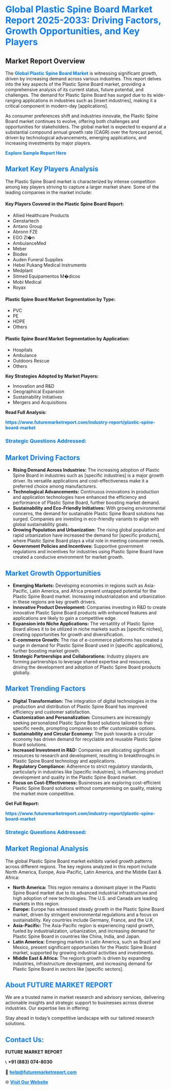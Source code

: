 <h1 style="color: #007BFF;">Global Plastic Spine Board Market Report 2025-2033: Driving Factors, Growth Opportunities, and Key Players</h1>

<section id="overview">
<h2>Market Report Overview</h2>
<p>The <a href="https://www.futuremarketreport.com/industry-report/plastic-spine-board-market" style="color: #007BFF; text-decoration: none;"><strong>Global Plastic Spine Board Market</strong></a> is witnessing significant growth, driven by increasing demand across various industries. This report delves into the key aspects of the Plastic Spine Board market, providing a comprehensive analysis of its current status, future potential, and challenges. The demand for Plastic Spine Board has surged due to its wide-ranging applications in industries such as [insert industries], making it a critical component in modern-day [applications].</p>
<p>As consumer preferences shift and industries innovate, the Plastic Spine Board market continues to evolve, offering both challenges and opportunities for stakeholders. The global market is expected to expand at a substantial compound annual growth rate (CAGR) over the forecast period, driven by technological advancements, emerging applications, and increasing investments by major players.</p>
</section>

<section id="overview">
<p><a href="https://www.futuremarketreport.com/request-sample/reportId=78679" style="color: #007BFF; text-decoration: none;"><strong>Explore Sample Report Here</strong></a></p>
</section>

<section id="key-players">
<h2 style="color: #007BFF;">Market Key Players Analysis</h2>
<p>The Plastic Spine Board market is characterized by intense competition among key players striving to capture a larger market share. Some of the leading companies in the market include:</p>
<h4>Key Players Covered in the Plastic Spine Board Report:</h4>
<ul><li>Allied Healthcare Products</li><li>Genstartech</li><li>Antano Group</li><li>Abronn FZE</li><li>EGO Zl�n</li><li>AmbulanceMed</li><li>Meber</li><li>Biodex</li><li>Auden Funeral Supplies</li><li>Hebei Pukang Medical Instruments</li><li>Medplant</li><li>Sitmed Equipamentos M�dicos</li><li>Mobi Medical</li><li>Royax</li></ul>
<h4>Plastic Spine Board Market Segmentation by Type:</h4>
<ul><li>PVC</li><li>PE</li><li>HDPE</li><li>Others</li></ul>

<h4>Plastic Spine Board Market Segmentation by Application:</h4>
<ul><li>Hospitals</li><li>Ambulance</li><li>Outdoors Rescue</li><li>Others</li></ul>
<p><strong>Key Strategies Adopted by Market Players:</strong></p>
<ul>
<li>Innovation and R&D</li>
<li>Geographical Expansion</li>
<li>Sustainability Initiatives</li>
<li>Mergers and Acquisitions</li>
</ul>
</section>

<section>
<p><strong>Read Full Analysis: </strong></p><a href="https://www.futuremarketreport.com/industry-report/plastic-spine-board-market" style="color: #007BFF; text-decoration: none;"><strong>https://www.futuremarketreport.com/industry-report/plastic-spine-board-market</strong></a>
<h3 style="color: #007BFF;">Strategic Questions Addressed:</h3>
</section>

<section id="driving-factors">
<h2 style="color: #007BFF;">Market Driving Factors</h2>
<ul>
<li><strong>Rising Demand Across Industries:</strong> The increasing adoption of Plastic Spine Board in industries such as [specific industries] is a major growth driver. Its versatile applications and cost-effectiveness make it a preferred choice among manufacturers.</li>
<li><strong>Technological Advancements:</strong> Continuous innovations in production and application technologies have enhanced the efficiency and performance of Plastic Spine Board, further boosting market demand.</li>
<li><strong>Sustainability and Eco-Friendly Initiatives:</strong> With growing environmental concerns, the demand for sustainable Plastic Spine Board solutions has surged. Companies are investing in eco-friendly variants to align with global sustainability goals.</li>
<li><strong>Growing Population and Urbanization:</strong> The rising global population and rapid urbanization have increased the demand for [specific products], where Plastic Spine Board plays a vital role in meeting consumer needs.</li>
<li><strong>Government Policies and Incentives:</strong> Supportive government regulations and incentives for industries using Plastic Spine Board have created a conducive environment for market growth.</li>
</ul>
</section>

<section id="growth-opportunities">
<h2 style="color: #007BFF;">Market Growth Opportunities</h2>
<ul>
<li><strong>Emerging Markets:</strong> Developing economies in regions such as Asia-Pacific, Latin America, and Africa present untapped potential for the Plastic Spine Board market. Increasing industrialization and urbanization in these regions are key growth drivers.</li>
<li><strong>Innovative Product Development:</strong> Companies investing in R&D to create innovative Plastic Spine Board products with enhanced features and applications are likely to gain a competitive edge.</li>
<li><strong>Expansion into Niche Applications:</strong> The versatility of Plastic Spine Board allows it to be utilized in niche markets such as [specific niches], creating opportunities for growth and diversification.</li>
<li><strong>E-commerce Growth:</strong> The rise of e-commerce platforms has created a surge in demand for Plastic Spine Board used in [specific applications], further boosting market growth.</li>
<li><strong>Strategic Partnerships and Collaborations:</strong> Industry players are forming partnerships to leverage shared expertise and resources, driving the development and adoption of Plastic Spine Board products globally.</li>
</ul>
</section>

<section id="trending-factors">
<h2 style="color: #007BFF;">Market Trending Factors</h2>
<ul>
<li><strong>Digital Transformation:</strong> The integration of digital technologies in the production and distribution of Plastic Spine Board has improved efficiency and customer satisfaction.</li>
<li><strong>Customization and Personalization:</strong> Consumers are increasingly seeking personalized Plastic Spine Board solutions tailored to their specific needs, prompting companies to offer customizable options.</li>
<li><strong>Sustainability and Circular Economy:</strong> The push towards a circular economy has driven demand for recyclable and reusable Plastic Spine Board solutions.</li>
<li><strong>Increased Investment in R&D:</strong> Companies are allocating significant resources to research and development, resulting in breakthroughs in Plastic Spine Board technology and applications.</li>
<li><strong>Regulatory Compliance:</strong> Adherence to strict regulatory standards, particularly in industries like [specific industries], is influencing product development and quality in the Plastic Spine Board market.</li>
<li><strong>Focus on Cost-Effectiveness:</strong> Businesses are exploring cost-efficient Plastic Spine Board solutions without compromising on quality, making the market more competitive.</li>
</ul>
</section>

<section>
<p><strong>Get Full Report: </strong></p><a href="https://www.futuremarketreport.com/industry-report/plastic-spine-board-market" style="color: #007BFF; text-decoration: none;"><strong>https://www.futuremarketreport.com/industry-report/plastic-spine-board-market</strong></a>
<h3 style="color: #007BFF;">Strategic Questions Addressed:</h3>
</section>


<section id="regional-analysis">
<h2 style="color: #007BFF;">Market Regional Analysis</h2>
<p>The global Plastic Spine Board market exhibits varied growth patterns across different regions. The key regions analyzed in this report include North America, Europe, Asia-Pacific, Latin America, and the Middle East & Africa:</p>
<ul>
<li><strong>North America:</strong> This region remains a dominant player in the Plastic Spine Board market due to its advanced industrial infrastructure and high adoption of new technologies. The U.S. and Canada are leading markets in this region.</li>
<li><strong>Europe:</strong> Europe has witnessed steady growth in the Plastic Spine Board market, driven by stringent environmental regulations and a focus on sustainability. Key countries include Germany, France, and the U.K.</li>
<li><strong>Asia-Pacific:</strong> The Asia-Pacific region is experiencing rapid growth, fueled by industrialization, urbanization, and increasing demand for Plastic Spine Board in countries like China, India, and Japan.</li>
<li><strong>Latin America:</strong> Emerging markets in Latin America, such as Brazil and Mexico, present significant opportunities for the Plastic Spine Board market, supported by growing industrial activities and investments.</li>
<li><strong>Middle East & Africa:</strong> The region’s growth is driven by expanding industries, infrastructure development, and increasing demand for Plastic Spine Board in sectors like [specific sectors].</li>
</ul>
</section>

<footer>
<h2 style="color: #007BFF;">About FUTURE MARKET REPORT</h2>
<p>We are a trusted name in market research and advisory services, delivering actionable insights and strategic support to businesses across diverse industries. Our expertise lies in offering:</p>

<p>Stay ahead in today’s competitive landscape with our tailored research solutions.</p>

<h2 style="color: #007BFF;">Contact Us:</h2>
<p><strong>FUTURE MARKET REPORT</strong></p>
<p>📞 <strong>+91 (883) 074-8030</strong></p>
<p>📧 <strong><a href="mailto:help@futuremarketreport.com" style="color: #007BFF;">help@futuremarketreport.com</a></strong></p>
<p>🌐 <strong><a href="https://www.futuremarketreport.com/" style="color: #007BFF;">Visit Our Website</a></strong></p>
</footer>